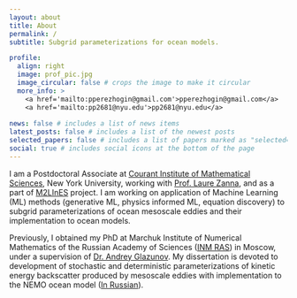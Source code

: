 ```yaml
---
layout: about
title: About
permalink: /
subtitle: Subgrid parameterizations for ocean models.

profile:
  align: right
  image: prof_pic.jpg
  image_circular: false # crops the image to make it circular
  more_info: >
    <a href='mailto:pperezhogin@gmail.com'>pperezhogin@gmail.com</a>
    <a href='mailto:pp2681@nyu.edu'>pp2681@nyu.edu</a>
    
news: false # includes a list of news items
latest_posts: false # includes a list of the newest posts
selected_papers: false # includes a list of papers marked as "selected={true}"
social: true # includes social icons at the bottom of the page
---
```


<!-- Google tag (gtag.js) -->
<script async src="https://www.googletagmanager.com/gtag/js?id=G-0RT2NRMWX5"></script>
<script>
  window.dataLayer = window.dataLayer || [];
  function gtag(){dataLayer.push(arguments);}
  gtag('js', new Date());

  gtag('config', 'G-0RT2NRMWX5');
</script>

I am a Postdoctoral Associate at [Courant Institute of Mathematical Sciences](https://cims.nyu.edu/), New York University, working with [Prof. Laure Zanna](https://laurezanna.github.io/), and as a part of [M2LInES](https://m2lines.github.io/) project. I am working on application of Machine Learning (ML) methods (generative ML, physics informed ML, equation discovery) to subgrid parameterizations of ocean mesoscale eddies and their implementation to ocean models.

Previously, I obtained my PhD at Marchuk Institute of Numerical Mathematics of the Russian Academy of Sciences ([INM RAS](https://www.inm.ras.ru/en/)) in Moscow, under a supervision of [Dr. Andrey Glazunov](http://old.inm.ras.ru/persons/gav.htm). My dissertation is devoted to development of stochastic and deterministic parameterizations of kinetic energy backscatter produced by mesoscale eddies with implementation to the NEMO ocean model ([In Russian](https://keldysh.ru/council/3/D00202403/perezhogin_pa_diss.pdf)).